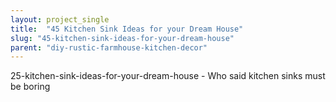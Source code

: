 ```yaml
---
layout: project_single
title:  "45 Kitchen Sink Ideas for your Dream House"
slug: "45-kitchen-sink-ideas-for-your-dream-house"
parent: "diy-rustic-farmhouse-kitchen-decor"
---
```

25-kitchen-sink-ideas-for-your-dream-house - Who said kitchen sinks must be boring